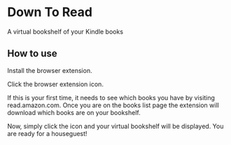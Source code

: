 # Down To Read
A virtual bookshelf of your Kindle books

## How to use

Install the browser extension.

Click the browser extension icon.

If this is your first time, it needs to see which books you have by visiting
read.amazon.com. Once you are on the books list page the extension will
download which books are on your bookshelf.

Now, simply click the icon and your virtual bookshelf will be displayed. You
are ready for a houseguest!